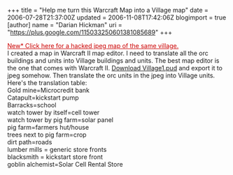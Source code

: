+++
title = "Help me turn this Warcraft Map into a Village map"
date = 2006-07-28T21:37:00Z
updated = 2006-11-08T17:42:06Z
blogimport = true 
[author]
	name = "Darian Hickman"
	uri = "https://plus.google.com/115033250601381085689"
+++

<a style="color: rgb(204, 0, 0);" href="http://picasaweb.google.com/darian.hickman/GuiSamples/photo?authkey=bO-ePvU49I0CSvqJNt3LXfFFoqE#4964253906149507090">New* Click here for a hacked jpeg map of the same village.</a><br />I created a map in Warcraft II map editor. I need to translate all the orc buildings and units into Village buildings and units.  The best map editor is the one that comes with Warcraft II.  <a href="http://www.villagethegame.com/downloads/Village1.pud">Download Village1.pud</a> and export it to jpeg somehow.  Then translate the orc units in the jpeg into Village units.  Here's the translation table:<br />Gold mine=Microcredit bank<br />Catapult=kickstart pump<br /><span id="st" name="st" class="st">Barracks</span>=school<br />watch tower by itself=cell tower<br />watch tower by pig farm=solar panel<br />pig farm=farmers hut/house<br />trees next to pig farm=crop<br />dirt path=roads<br />lumber mills = generic store fronts<br />blacksmith = kickstart store front<br />goblin alchemist=Solar Cell Rental Store
